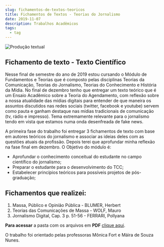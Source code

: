 ```yaml
---
slug: fichamentos-de-textos-teoricos
title: Fichamentos de Textos - Teorias do Jornalismo
date: 2019-11-07
description: Trabalhos Acadêmicos
tags:
  - tag
---
```


![Produção textual](/images/upload/producao-textual.jpg "Produção textual")

## Fichamento de texto - Texto Científico

Nesse final de semestre do ano de 2019 estou cursando o Módulo de Fundamentos e Teorias que é composto pelas disciplinas Teorias da Comunicação, Teorias do Jornalismo, Teorias do Conhecimento e História da Mídia. No final de dezembro tenho que entregar um texto teórico que é um Ensaio Acadêmico sobre a Teoria do Agendamento, com reflexão sobre a nossa atualidade das mídias digitais para entender de que maneira os assuntos discutidos nas redes sociais (twitter, facebook e youtube) servem como pauta e ganham destaque nas mídias tradicionais de comunicação (tv, rádio e impresso). Tema extremamente relevante para o jornalismo tendo em vista que estamos numa onda desenfreada de fake news.

A primeira fase do trabalho foi entregar 3 fichamentos de texto com base em autores teóricos do jornalismo e associar as ideias deles com as questões atuais da profissão. Depois terei que aprofundar minha reflexão na fase final em dezembro. O Objetivo do módulo é:

- Aprofundar o conhecimento conceitual do estudante no campo científico do jornalismo;
- Preparar o estudante para o desenvolvimento do TCC;
- Estabelecer princípios teóricos para possíveis projetos de pós-graduação;

## Fichamentos que realizei:

1. Massa, Público e Opinião Pública - BLUMER, Herbert
2. Teorias das Comunicações de Massa - WOLF, Mauro
3. Jornalismo Digital, Cap. 3 p. 51-56 - FERRARI, Pollyana

**Para acessar** a pasta com os arquivos em **PDF** [clique aqui](https://drive.google.com/drive/u/1/folders/1rsB334yZPXFrM4V3_frkDxt_-HpmzldL).

O trabalho foi orientado pelas professoras Mônica Fort e Máira de Souza Nunes.
